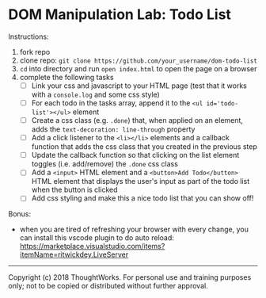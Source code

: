 # DOM Manipulation Lab: Todo List

Instructions:
1. fork repo
2. clone repo: `git clone https://github.com/your_username/dom-todo-list`
3. `cd` into directory and run `open index.html` to open the page on a browser
4. complete the following tasks
	- [ ] Link your css and javascript to your HTML page (test that it works with a `console.log` and some css style)
	- [ ] For each todo in the tasks array, append it to the `<ul id='todo-list'></ul>` element
 	- [ ] Create a css class (e.g. `.done`) that, when applied on an element, adds the `text-decoration: line-through` property
 	- [ ] Add a click listener to the `<li></li>` elements and a callback function that adds the css class that you created in the previous step
 	- [ ] Update the callback function so that clicking on the list element toggles (i.e. add/remove) the `.done` css class
 	- [ ] Add a `<input>` HTML element and a `<button>Add Todo</button>` HTML element that displays the user's input as part of the todo list when the button is clicked
 	- [ ] Add css styling and make this a nice todo list that you can show off!

Bonus:
- when you are tired of refreshing your browser with every change, you can install this vscode plugin to do auto reload: https://marketplace.visualstudio.com/items?itemName=ritwickdey.LiveServer

---
Copyright (c) 2018 ThoughtWorks. For personal use and training purposes only; not to be copied or distributed without further approval.
